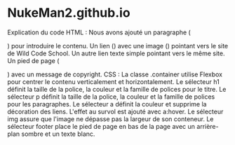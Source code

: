 # NukeMan2.github.io

Explication du code
HTML :
Nous avons ajouté un paragraphe (<p>) pour introduire le contenu.
Un lien (<a>) avec une image (<img>) pointant vers le site de Wild Code School.
Un autre lien texte simple pointant vers le même site.
Un pied de page (<footer>) avec un message de copyright.
CSS :
La classe .container utilise Flexbox pour centrer le contenu verticalement et horizontalement.
Le sélecteur h1 définit la taille de la police, la couleur et la famille de polices pour le titre.
Le sélecteur p définit la taille de la police, la couleur et la famille de polices pour les paragraphes.
Le sélecteur a définit la couleur et supprime la décoration des liens. L'effet au survol est ajouté avec a:hover.
Le sélecteur img assure que l'image ne dépasse pas la largeur de son conteneur.
Le sélecteur footer place le pied de page en bas de la page avec un arrière-plan sombre et un texte blanc.
